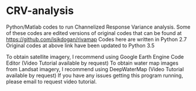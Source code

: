 # CRV-analysis
Python/Matlab codes to run Channelized Response Variance analysis. Some of these codes are edited versions of original codes that can be found at https://github.com/isikdogan/rivamap
Codes here are written in Python 2.7
Original codes at above link have been updated to Python 3.5 

To obtain satellite imagery, I recommend using Google Earth Engine Code Editor (Video Tutorial available by request)
To obtain water map images from Landsat imagery, I recommend using DeepWaterMap (Video Tutorial available by request)
If you have any issues getting this program running, please email to request video tutorial.
